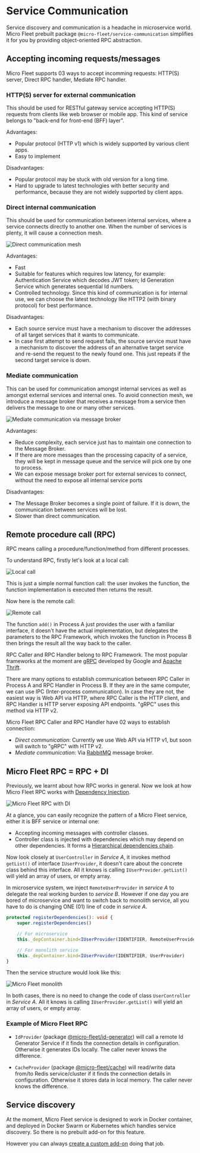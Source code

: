 # **Service Communication**

Service discovery and communication is a headache in microservice world. Micro Fleet prebuilt package `@micro-fleet/service-communication` simplifies it for you by providing object-oriented RPC abstraction.

## **Accepting incoming requests/messages**

Micro Fleet supports 03 ways to accept incomming requests: HTTP(S) server, Direct RPC handler, Mediate RPC handler.

### **HTTP(S) server for external communication**

This should be used for RESTful gateway service accepting HTTP(S) requests from clients like web browser or mobile app. This kind of service belongs to "back-end for front-end (BFF) layer".

Advantages:
* Popular protocol (HTTP v1) which is widely supported by various client apps.
* Easy to implement

Disadvantages:
* Popular protocol may be stuck with old version for a long time.
* Hard to upgrade to latest technologies with better security and performance, because they are not widely supported by client apps.

### **Direct internal communication**

This should be used for communication between internal services, where a service connects directly to another one. When the number of services is plenty, it will cause a connection mesh.

![Direct communication mesh](./images/communication-direct.png "Direct communication mesh")

Advantages:
* Fast
* Suitable for features which requires low latency, for example: Authentication Service which decodes JWT token; Id Generation Service which generates sequential Id numbers.
* Controlled technology. Since this kind of communication is for internal use, we can choose the latest technology like HTTP2 (with binary protocol) for best performance.

Disadvantages:
* Each source service must have a mechanism to discover the addresses of all target services that it wants to communicate.
* In case first attempt to send request fails, the source service must have a mechanism to discover the address of an alternative target service and re-send the request to the newly found one. This just repeats if the second target service is down.

### **Mediate communication**

This can be used for communication amongst internal services as well as amongst external services and internal ones. To avoid connection mesh, we introduce a message broker that receives a message from a service then delivers the message to one or many other services.

![Mediate communication via message broker](./images/communication-mediate.png "Mediate communication via message broker")

Advantages:
* Reduce complexity, each service just has to maintain one connection to the Message Broker.
* If there are more messages than the processing capacity of a service, they will be kept in message queue and the service will pick one by one to process.
* We can expose message broker port for external services to connect, without the need to expose all internal service ports

Disadvantages:
* The Message Broker becomes a single point of failure. If it is down, the communication between services will be lost.
* Slower than direct communication.

## **Remote procedure call (RPC)**

RPC means calling a procedure/function/method from different processes.

To understand RPC, firstly let's look at a local call:

![Local call](./images/call-local.png "Local call")

This is just a simple normal function call: the user invokes the function, the function implementation is executed then returns the result.

Now here is the remote call:

![Remote call](./images/call-remote.png "Remote call")

The function `add()` in Process A just provides the user with a familiar interface, it doesn't have the actual implementation, but delegates the parameters to the RPC Framework, which invokes the function in Process B then brings the result all the way back to the caller.

RPC Caller and RPC Handler belong to RPC Framework. The most popular frameworks at the moment are [gRPC](https://grpc.io/) developed by Google and [Apache Thrift](https://thrift.apache.org/).

There are many options to establish communication between RPC Caller in Process A and RPC Handler in Process B. If they are in the same computer, we can use IPC (Inter-process communication). In case they are not, the easiest way is Web API via HTTP, where RPC Caller is the HTTP client, and RPC Handler is HTTP server exposing API endpoints. "gRPC" uses this method via HTTP v2.

Micro Fleet RPC Caller and RPC Handler have 02 ways to establish connection:

* _Direct communication_: Currently we use Web API via HTTP v1, but soon will switch to "gRPC" with HTTP v2.
* _Mediate communication_: Via [RabbitMQ](https://www.rabbitmq.com/) message broker.

## **Micro Fleet RPC = RPC + DI**

Previously, we learnt about how RPC works in general. Now we look at how Micro Fleet RPC works with [Dependency Injection](./dependency-injection.md).

![Micro Fleet RPC with DI](./images/call-micro-fleet-rpc.png "Micro Fleet RPC with DI")

At a glance, you can easily recognize the pattern of a Micro Fleet service, either it is BFF service or internal one:

* Accepting incoming messages with controller classes.
* Controller class is injected with dependencies which may depend on other dependencies. It forms a [Hierarchical dependencies chain](./dependency-injection.md#resolve-hierarchical-dependencies-chain).

Now look closely at `UserController` in _Service A_, it invokes method `getList()` of interface `IUserProvider`, it doesn't care about the concrete class behind this interface. All it knows is calling `IUserProvider.getList()` will yield an array of users, or empty array.

In microservice system, we inject `RemoteUserProvider` in _service A_ to delegate the real working burden to _service B_. However if one day you are bored of microservice and want to switch back to monolith service, all you have to do is changing ONE (01) line of code in _service A_.

```typescript
protected registerDependencies(): void {
    super.registerDependencies()

    // For microservice
    this._depContainer.bind<IUserProvider(IDENTIFIER, RemoteUserProvider)

    // For monolith service
    this._depContainer.bind<IUserProvider(IDENTIFIER, UserProvider)
}
```

Then the service structure would look like this:

![Micro Fleet monolith](./images/call-micro-fleet-local.png "Micro Fleet monolith")

In both cases, there is no need to change the code of class `UserController` in _Service A_. All it knows is calling `IUserProvider.getList()` will yield an array of users, or empty array.

### **Example of Micro Fleet RPC**

* `IdProvider` (package [@micro-fleet/id-generator](https://github.com/gennovative/micro-fleet-id-generator)) will call a remote Id Generator Service if it finds the connection details in configuration. Otherwise it generates IDs locally. The caller never knows the difference.

* `CacheProvider` (package [@micro-fleet/cache](https://github.com/gennovative/micro-fleet-cache)) will read/write data from/to Redis service/cluster if it finds the connection details in configuration. Otherwise it stores data in local memory. The caller never knows the difference.

## **Service discovery**

At the moment, Micro Fleet service is designed to work in Docker container, and deployed in Docker Swarm or Kubernetes which handles service discovery. So there is no prebuilt add-on for this feature.

However you can always [create a custom add-on](./service-add-on.md#how-do-i-create-add-on-myself) doing that job.